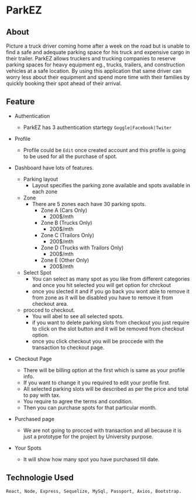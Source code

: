 # ParkEZ

## About

Picture a truck driver coming home after a week on the road but is unable to find a safe and adequate parking space for his truck and expensive cargo in their trailer. ParkEZ allows truckers and trucking companies to reserve parking spaces for heavy equipment eg., trucks, trailers, and construction vehicles at a safe location. By using this application that same driver can worry less about their equipment and spend more time with their families by quickly booking their spot ahead of their arrival.

## Feature

- Authentication
    - ParkEZ has 3 authentication startegy ```Goggle|Facebook|Twiter```

- Profile
    - Profile could be ```Edit``` once created account and this profile is going to be used for all the purchase of spot.

- Dashboard have lots of features.
    - Parking layout
        - Layout specifies the parking zone available and spots available in each zone
    - Zone 
        - There are 5 zones each have 30 parking spots.
            - Zone A (Cars Only)
                - 200$/mth
             - Zone B (Trucks Only)
                - 200$/mth
             - Zone C (Trailors Only)
                - 200$/mth
             - Zone D (Trucks with Trailors Only)
                - 200$/mth
             - Zone E (Other Only)
                - 200$/mth
    - Select Spot
        - You can select as many spot as you like from different categories and once you hit selected you will get option for chrckout
        - once you slected it and if you go back you wont able to remove it from zone as it will be disabled you have to remove it from checkout area.
    - procced to checkout.
        - You will abel to see all selected spots.
        - if you want to delete parking slots from checkout you just require to click on the slot button and it will be removed from checkout option.
        - once you click checkout you will be proccede with the transaction to checkout page.
- Checkout Page
    - There will be billing option at the first which is same as your profile info.
    - If you want to change it you required to edit your profile first.
    - All selected parking slots will be described as per the price and total to pay with tax.
    - You require to agree the terms and condition.
    - Then you can purchase spots for that particular month.
- Purchased page
    - We are not going to procced with transaction and all because it is just a prototype for the project by University purpose.
- Your Spots
    - It will show how many spot you have purchased till date.

## Technologie Used
    React, Node, Express, Sequelize, MySql, Passport, Axios, Bootstrap.


